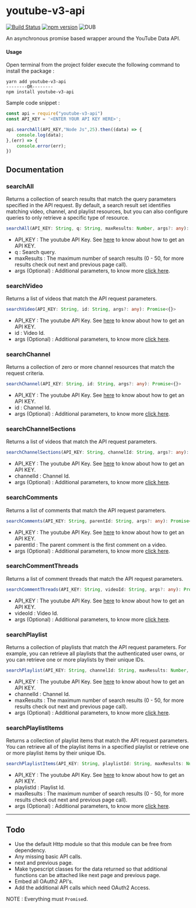 # youtube-v3-api

[![Build Status](https://travis-ci.org/kanishkarj/youtube-v3-api.svg?branch=master)](https://travis-ci.org/kanishkarj/youtube-v3-api)
[![npm version](https://badge.fury.io/js/youtube-v3-api.svg)](https://badge.fury.io/js/youtube-v3-api)
![DUB](https://img.shields.io/dub/l/vibe-d.svg)

An asynchronous promise based wrapper around the YouTube Data API. 

#### Usage

Open terminal from the project folder execute the following command to install the package :

```shell
yarn add youtube-v3-api
--------OR--------
npm install youtube-v3-api 
```

Sample code snippet :

```javascript
const api = require("youtube-v3-api")
const API_KEY = '<ENTER YOUR API KEY HERE>';

api.searchAll(API_KEY,"Node Js",25).then((data) => {
    console.log(data);
},(err) => {
    console.error(err);
})
```

## Documentation

### searchAll 

Returns a collection of search results that match the query parameters specified in the API request. By default, a search result set identifies matching video, channel, and playlist resources, but you can also configure queries to only retrieve a specific type of resource. 

```typescript
searchAll(API_KEY: String, q: String, maxResults: Number, args?: any): Promise<{}>
```

* API_KEY : The youtube API Key. See [here](https://developers.google.com/youtube/v3/docs/) to know about how to get an API KEY.
* q : Search query.
* maxResults : The maximum number of search results (0 - 50, for more results check out next and previous page call).
* args (Optional) : Additional parameters, to know more [click here](https://developers.google.com/youtube/v3/docs/search/list). 

### searchVideo 

Returns a list of videos that match the API request parameters.

```typescript
searchVideo(API_KEY: String, id: String, args?: any): Promise<{}>
```

* API_KEY : The youtube API Key. See [here](https://developers.google.com/youtube/v3/docs/) to know about how to get an API KEY.
* id : Video Id.
* args (Optional) : Additional parameters, to know more [click here](https://developers.google.com/youtube/v3/docs/videos/list). 


### searchChannel 

Returns a collection of zero or more channel resources that match the request criteria.

```typescript
searchChannel(API_KEY: String, id: String, args?: any): Promise<{}>
```

* API_KEY : The youtube API Key. See [here](https://developers.google.com/youtube/v3/docs/) to know about how to get an API KEY.
* id : Channel Id.
* args (Optional) : Additional parameters, to know more [click here](https://developers.google.com/youtube/v3/docs/channels/list). 


### searchChannelSections 

Returns a list of videos that match the API request parameters.

```typescript
searchChannelSections(API_KEY: String, channelId: String, args?: any): Promise<{}>
```

* API_KEY : The youtube API Key. See [here](https://developers.google.com/youtube/v3/docs/) to know about how to get an API KEY.
* channelId : Channel Id.
* args (Optional) : Additional parameters, to know more [click here](https://developers.google.com/youtube/v3/docs/channelSections/list). 


### searchComments 

Returns a list of comments that match the API request parameters.

```typescript
searchComments(API_KEY: String, parentId: String, args?: any): Promise<{}>
```

* API_KEY : The youtube API Key. See [here](https://developers.google.com/youtube/v3/docs/) to know about how to get an API KEY.
* parentId : The parent comment is the first comment on a video.
* args (Optional) : Additional parameters, to know more [click here](https://developers.google.com/youtube/v3/docs/comments/list). 


### searchCommentThreads 

Returns a list of comment threads that match the API request parameters.

```typescript
searchCommentThreads(API_KEY: String, videoId: String, args?: any): Promise<{}>
```

* API_KEY : The youtube API Key. See [here](https://developers.google.com/youtube/v3/docs/) to know about how to get an API KEY.
* videoId : Video Id.
* args (Optional) : Additional parameters, to know more [click here](https://developers.google.com/youtube/v3/docs/commentThreads/list). 


### searchPlaylist 

Returns a collection of playlists that match the API request parameters. For example, you can retrieve all playlists that the authenticated user owns, or you can retrieve one or more playlists by their unique IDs. 

```typescript
searchPlaylist(API_KEY: String, channelId: String, maxResults: Number, args?: any): Promise<{}>
```

* API_KEY : The youtube API Key. See [here](https://developers.google.com/youtube/v3/docs/) to know about how to get an API KEY.
* channelId : Channel Id.
* maxResults : The maximum number of search results (0 - 50, for more results check out next and previous page call).
* args (Optional) : Additional parameters, to know more [click here](https://developers.google.com/youtube/v3/docs/playlists/list). 


### searchPlaylistItems 

Returns a collection of playlist items that match the API request parameters. You can retrieve all of the playlist items in a specified playlist or retrieve one or more playlist items by their unique IDs.

```typescript
searchPlaylistItems(API_KEY: String, playlistId: String, maxResults: Number, args?: any): Promise<{}>
```

* API_KEY : The youtube API Key. See [here](https://developers.google.com/youtube/v3/docs/) to know about how to get an API KEY.
* playlistId : Playlist Id.
* maxResults : The maximum number of search results (0 - 50, for more results check out next and previous page call).
* args (Optional) : Additional parameters, to know more [click here](https://developers.google.com/youtube/v3/docs/playlists/list). 


---------------------------------------

## Todo

* Use the default Http module so that this module can be free from dependency.
* Any missing basic API calls.
* next and previous page.
* Make typescript classes for the data returned so that additional functions can be attached like next page and previous page.
* Embed all OAuth2 API's.
* Add the additional API calls which need OAuth2 Access.

NOTE : Everything must `Promise`d.